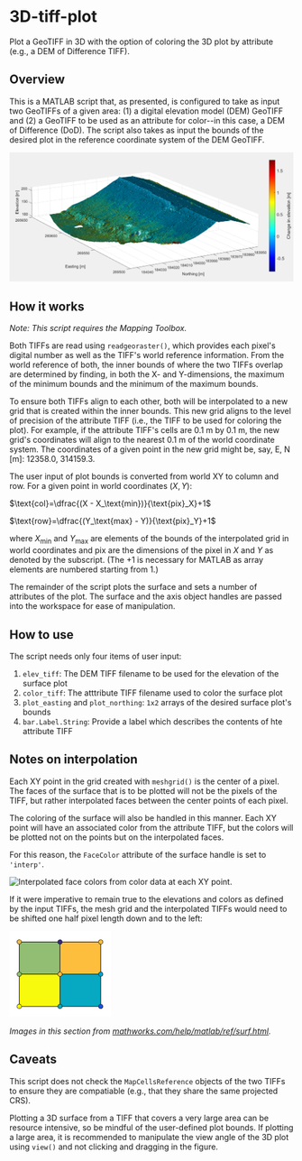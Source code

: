 # 3D-tiff-plot
Plot a GeoTIFF in 3D with the option of coloring the 3D plot by attribute (e.g., a DEM of Difference TIFF).

## Overview
This is a MATLAB script that, as presented, is configured to take as input two GeoTIFFs of a given area: (1) a digital elevation model (DEM) GeoTIFF and (2) a GeoTIFF to be used as an attribute for color--in this case, a DEM of Difference (DoD). The script also takes as input the bounds of the desired plot in the reference coordinate system of the DEM GeoTIFF.

![Example output showing an oblique view of an DEM of an earthen dam, colored by elevation change over time.](example_output.png)

## How it works
*Note: This script requires the Mapping Toolbox.*

Both TIFFs are read using `readgeoraster()`, which provides each pixel's digital number as well as the TIFF's world reference information. From the world reference of both, the inner bounds of where the two TIFFs overlap are determined by finding, in both the X- and Y-dimensions, the maximum of the minimum bounds and the minimum of the maximum bounds.

To ensure both TIFFs align to each other, both will be interpolated to a new grid that is created within the inner bounds. This new grid aligns to the level of precision of the attribute TIFF (i.e., the TIFF to be used for coloring the plot). For example, if the attribute TIFF's cells are 0.1 m by 0.1 m, the new grid's coordinates will align to the nearest 0.1 m of the world coordinate system. The coordinates of a given point in the new grid might be, say, E, N \[m\]: 12358.0, 314159.3.

The user input of plot bounds is converted from world XY to column and row. For a given point in world coordinates $(X,Y)$:

$\text{col}=\dfrac{(X - X_\text{min})}{\text{pix}_X}+1$

$\text{row}=\dfrac{(Y_\text{max} - Y)}{\text{pix}_Y}+1$

where $X_\text{min}$ and $Y_\text{max}$ are elements of the bounds of the interpolated grid in world coordinates and $\text{pix}$ are the dimensions of the pixel in $X$ and $Y$ as denoted by the subscript. (The $+1$ is necessary for MATLAB as array elements are numbered starting from 1.)

The remainder of the script plots the surface and sets a number of attributes of the plot. The surface and the axis object handles are passed into the workspace for ease of manipulation.

## How to use
The script needs only four items of user input:

1. `elev_tiff`: The DEM TIFF filename to be used for the elevation of the surface plot
2. `color_tiff`: The atttribute TIFF filename used to color the surface plot
3. `plot_easting` and `plot_northing`: `1x2` arrays of the desired surface plot's bounds
4. `bar.Label.String`: Provide a label which describes the contents of hte attribute TIFF

## Notes on interpolation
Each XY point in the grid created with `meshgrid()` is the center of a pixel. The faces of the surface that is to be plotted will not be the pixels of the TIFF, but  rather interpolated faces between the center points of each pixel.

The coloring of the surface will also be handled in this manner. Each XY point will have an associated color from the attribute TIFF, but the colors will be plotted not on the points but on the interpolated faces.

For this reason, the `FaceColor` attribute of the surface handle is set to `'interp'`.

![Interpolated face colors from color data at each XY point.](https://www.mathworks.com/help/matlab/ref/facecolor_surface_interp.png)

If it were imperative to remain true to the elevations and colors as defined by the input TIFFs, the mesh grid and the interpolated TIFFs would need to be shifted one half pixel length down and to the left: 

!["Flat" face colors as defined by the point at the bottom left corner of each face.](facecolor_surface_flat.png)

*Images in this section from [mathworks.com/help/matlab/ref/surf.html](https://www.mathworks.com/help/matlab/ref/surf.html).*

## Caveats
This script does not check the `MapCellsReference` objects of the two TIFFs to ensure they are compatiable (e.g., that they share the same projected CRS). 

Plotting a 3D surface from a TIFF that covers a very large area can be resource intensive, so be mindful of the user-defined plot bounds. If plotting a large area, it is recommended to manipulate the view angle of the 3D plot using `view()` and not clicking and dragging in the figure.
